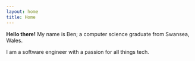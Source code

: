 ```yaml
---
layout: home
title: Home
---
```


**Hello there!** My name is Ben; a computer science graduate from Swansea, Wales.

I am a software engineer with a passion for all things tech.
